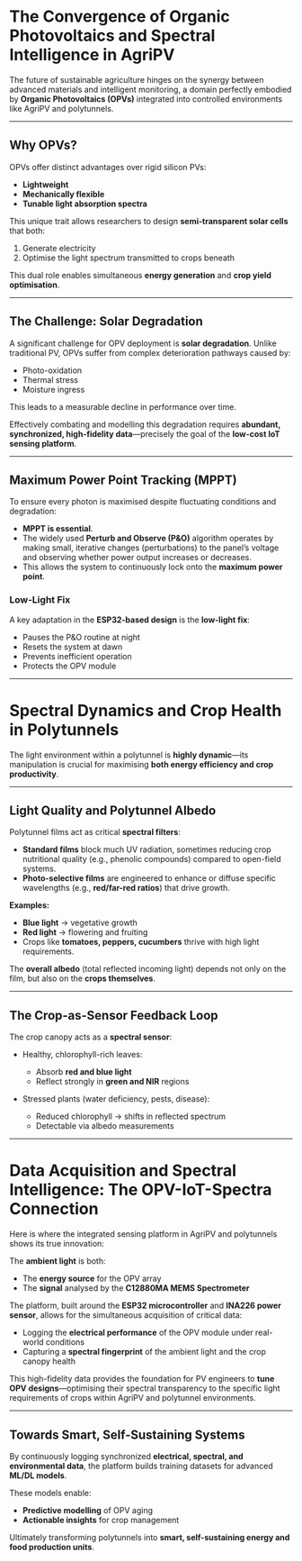# The Convergence of Organic Photovoltaics and Spectral Intelligence in AgriPV

The future of sustainable agriculture hinges on the synergy between advanced materials and intelligent monitoring, a domain perfectly embodied by **Organic Photovoltaics (OPVs)** integrated into controlled environments like AgriPV and polytunnels.

---

## Why OPVs?

OPVs offer distinct advantages over rigid silicon PVs:

- **Lightweight**
- **Mechanically flexible**
- **Tunable light absorption spectra**

This unique trait allows researchers to design **semi-transparent solar cells** that both:

1. Generate electricity  
2. Optimise the light spectrum transmitted to crops beneath  

This dual role enables simultaneous **energy generation** and **crop yield optimisation**.

---

## The Challenge: Solar Degradation

A significant challenge for OPV deployment is **solar degradation**. Unlike traditional PV, OPVs suffer from complex deterioration pathways caused by:

- Photo-oxidation  
- Thermal stress  
- Moisture ingress  

This leads to a measurable decline in performance over time.  

Effectively combating and modelling this degradation requires **abundant, synchronized, high-fidelity data**—precisely the goal of the **low-cost IoT sensing platform**.

---

## Maximum Power Point Tracking (MPPT)

To ensure every photon is maximised despite fluctuating conditions and degradation:

- **MPPT is essential**.  
- The widely used **Perturb and Observe (P&O)** algorithm operates by making small, iterative changes (perturbations) to the panel’s voltage and observing whether power output increases or decreases.  
- This allows the system to continuously lock onto the **maximum power point**.  

### Low-Light Fix

A key adaptation in the **ESP32-based design** is the **low-light fix**:

- Pauses the P&O routine at night  
- Resets the system at dawn  
- Prevents inefficient operation  
- Protects the OPV module  

---

# Spectral Dynamics and Crop Health in Polytunnels

The light environment within a polytunnel is **highly dynamic**—its manipulation is crucial for maximising **both energy efficiency and crop productivity**.

---

## Light Quality and Polytunnel Albedo

Polytunnel films act as critical **spectral filters**:

- **Standard films** block much UV radiation, sometimes reducing crop nutritional quality (e.g., phenolic compounds) compared to open-field systems.  
- **Photo-selective films** are engineered to enhance or diffuse specific wavelengths (e.g., **red/far-red ratios**) that drive growth.  

**Examples:**

- **Blue light** → vegetative growth  
- **Red light** → flowering and fruiting  
- Crops like **tomatoes, peppers, cucumbers** thrive with high light requirements.  

The **overall albedo** (total reflected incoming light) depends not only on the film, but also on the **crops themselves**.

---

## The Crop-as-Sensor Feedback Loop

The crop canopy acts as a **spectral sensor**:

- Healthy, chlorophyll-rich leaves:  
  - Absorb **red and blue light**  
  - Reflect strongly in **green and NIR** regions  

- Stressed plants (water deficiency, pests, disease):  
  - Reduced chlorophyll → shifts in reflected spectrum  
  - Detectable via albedo measurements  

---

# Data Acquisition and Spectral Intelligence: The OPV-IoT-Spectra Connection

Here is where the integrated sensing platform in AgriPV and polytunnels shows its true innovation:

The **ambient light** is both:

- The **energy source** for the OPV array  
- The **signal** analysed by the **C12880MA MEMS Spectrometer**  

The platform, built around the **ESP32 microcontroller** and **INA226 power sensor**, allows for the simultaneous acquisition of critical data:

- Logging the **electrical performance** of the OPV module under real-world conditions  
- Capturing a **spectral fingerprint** of the ambient light and the crop canopy health  

This high-fidelity data provides the foundation for PV engineers to **tune OPV designs**—optimising their spectral transparency to the specific light requirements of crops within AgriPV and polytunnel environments.

---

## Towards Smart, Self-Sustaining Systems

By continuously logging synchronized **electrical, spectral, and environmental data**, the platform builds training datasets for advanced **ML/DL models**.  

These models enable:

- **Predictive modelling** of OPV aging  
- **Actionable insights** for crop management  

Ultimately transforming polytunnels into **smart, self-sustaining energy and food production units**.

